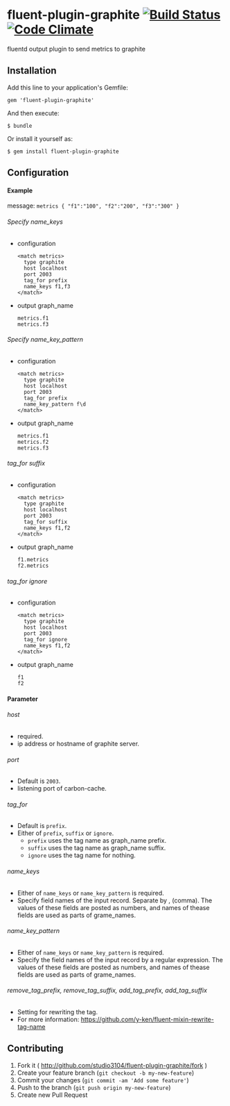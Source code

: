 # fluent-plugin-graphite [![Build Status](https://travis-ci.org/studio3104/fluent-plugin-graphite.png)](https://travis-ci.org/studio3104/fluent-plugin-graphite) [![Code Climate](https://codeclimate.com/github/studio3104/fluent-plugin-graphite.png)](https://codeclimate.com/github/studio3104/fluent-plugin-graphite)

fluentd output plugin to send metrics to graphite

## Installation

Add this line to your application's Gemfile:

    gem 'fluent-plugin-graphite'

And then execute:

    $ bundle

Or install it yourself as:

    $ gem install fluent-plugin-graphite

## Configuration

#### Example

message: `metrics { "f1":"100", "f2":"200", "f3":"300" }`

###### Specify name_keys

- configuration

  ```
  <match metrics>
    type graphite
    host localhost
    port 2003
    tag_for prefix
    name_keys f1,f3
  </match>
  ```

- output graph_name

  ```
  metrics.f1
  metrics.f3
  ```

###### Specify name_key_pattern

- configuration

  ```
  <match metrics>
    type graphite
    host localhost
    port 2003
    tag_for prefix
    name_key_pattern f\d
  </match>
  ```

- output graph_name

  ```
  metrics.f1
  metrics.f2
  metrics.f3
  ```

###### tag_for suffix

- configuration

  ```
  <match metrics>
    type graphite
    host localhost
    port 2003
    tag_for suffix
    name_keys f1,f2
  </match>
  ```

- output graph_name

  ```
  f1.metrics
  f2.metrics
  ```

###### tag_for ignore

- configuration

  ```
  <match metrics>
    type graphite
    host localhost
    port 2003
    tag_for ignore
    name_keys f1,f2
  </match>
  ```

- output graph_name

  ```
  f1
  f2
  ```

#### Parameter

###### host
- required.
- ip address or hostname of graphite server.

###### port
- Default is `2003`.
- listening port of carbon-cache.

###### tag_for
- Default is `prefix`.
- Either of `prefix`, `suffix` or `ignore`.
  - `prefix` uses the tag name as graph_name prefix.
  - `suffix` uses the tag name as graph_name suffix.
  - `ignore` uses the tag name for nothing.

###### name_keys
- Either of `name_keys` or `name_key_pattern` is required.
- Specify field names of the input record. Separate by , (comma). The values of these fields are posted as numbers, and names of thease fields are used as parts of grame_names.

###### name_key_pattern
- Either of `name_keys` or `name_key_pattern` is required.
- Specify the field names of the input record by a regular expression. The values of these fields are posted as numbers, and names of thease fields are used as parts of grame_names.

###### remove_tag_prefix, remove_tag_suffix, add_tag_prefix, add_tag_suffix
- Setting for rewriting the tag.
- For more information: https://github.com/y-ken/fluent-mixin-rewrite-tag-name

## Contributing

1. Fork it ( http://github.com/studio3104/fluent-plugin-graphite/fork )
2. Create your feature branch (`git checkout -b my-new-feature`)
3. Commit your changes (`git commit -am 'Add some feature'`)
4. Push to the branch (`git push origin my-new-feature`)
5. Create new Pull Request
